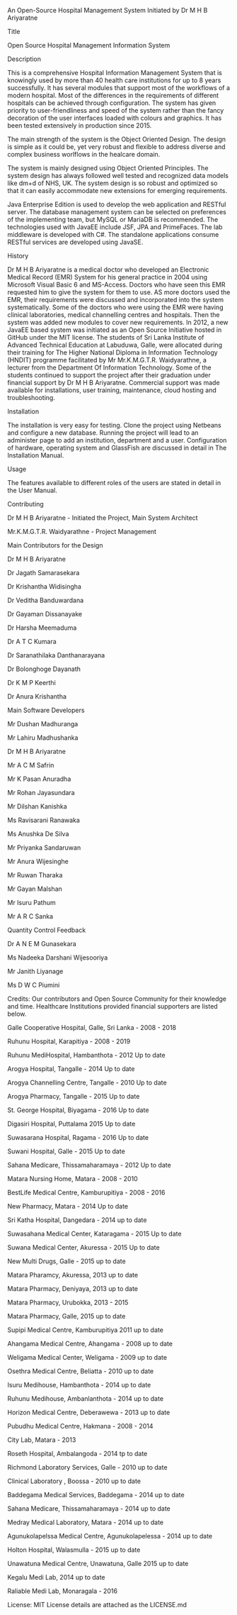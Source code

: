 An Open-Source Hospital Management System Initiated by Dr M H B Ariyaratne

Title

Open Source Hospital Management Information System

Description

This is a comprehensive Hospital Information Management System that is knowingly used by more than 40 health care institutions for up to 8 years successfully. It has several modules that support most of the workflows of a modern hospital. Most of the differences in the requirements of different hospitals can be achieved through configuration. The system has given priority to user-friendliness and speed of the system rather than the fancy decoration of the user interfaces loaded with colours and graphics. It has been tested extensively in production since 2015.

The main strength of the system is the Object Oriented Design. The design is simple as it could be, yet very robust and flexible to address diverse and complex business worlflows in the healcare domain.

The system is mainly designed using Object Oriented Principles. The system design has always followed well tested and recognized data models like dm+d of NHS, UK. The system design is so robust and optimized so that it can easily accommodate new extensions for emerging requirements.

Java Enterprise Edition is used to develop the web application and RESTful server. The database management system can be selected on preferences of the implementing team, but MySQL or MariaDB is recommended. The technologies used with JavaEE include JSF, JPA and PrimeFaces. The lab middleware is developed with C#. The standalone applications consume RESTful services are developed using JavaSE.

History

Dr M H B Ariyaratne is a medical doctor who developed an Electronic Medical Record (EMR) System for his general practice in 2004 using Microsoft Visual Basic 6 and MS-Access. Doctors who have seen this EMR requested him to give the system for them to use. AS more doctors used the EMR, their requirements were discussed and incorporated into the system systematically. Some of the doctors who were using the EMR were having clinical laboratories, medical channelling centres and hospitals. Then the system was added new modules to cover new requirements. In 2012, a new JavaEE based system was initiated as an Open Source Initiative hosted in GitHub under the MIT license. The students of Sri Lanka Institute of Advanced Technical Education at Labuduwa, Galle, were allocated during their training for The Higher National Diploma in Information Technology (HNDIT) programme facilitated by Mr Mr.K.M.G.T.R. Waidyarathne, a lecturer from the Department Of Information Technology. Some of the students continued to support the project after their graduation under financial support by Dr M H B Ariyaratne. Commercial support was made available for installations, user training, maintenance, cloud hosting and troubleshooting.  

Installation

The installation is very easy for testing. Clone the project using Netbeans and configure a new database. Running the project will lead to an administer page to add an institution, department and a user. Configuration of hardware, operating system and GlassFish are discussed in detail in The Installation Manual.

Usage

The features available to different roles of the users are stated in detail in the User Manual.

Contributing 

Dr M H B Ariyaratne - Initiated the Project, Main System Architect

Mr.K.M.G.T.R. Waidyarathne - Project Management

Main Contributors for the Design

Dr M H B Ariyaratne

Dr Jagath Samarasekara

Dr Krishantha Widisingha

Dr Veditha Banduwardana

Dr Gayaman Dissanayake

Dr Harsha Meemaduma

Dr A T C Kumara

Dr Saranathilaka Danthanarayana

Dr Bolonghoge Dayanath

Dr K M P Keerthi

Dr Anura Krishantha



Main Software Developers

Mr Dushan Madhuranga

Mr Lahiru Madhushanka

Dr M H B Ariyaratne

Mr A C M Safrin

Mr K Pasan Anuradha

Mr Rohan Jayasundara

Mr Dilshan Kanishka

Ms Ravisarani Ranawaka

Ms Anushka De Silva

Mr Priyanka Sandaruwan

Mr Anura Wijesinghe

Mr Ruwan Tharaka

Mr Gayan Malshan

Mr Isuru Pathum

Mr A R C Sanka


Quantity Control Feedback

Dr A N E M Gunasekara

Ms Nadeeka Darshani Wijesooriya

Mr Janith Liyanage

Ms D W C Piumini



Credits: 
Our contributors and Open Source Community for their knowledge and time. Healthcare Institutions provided financial supporters are listed below.

Galle Cooperative Hospital, Galle, Sri Lanka - 2008 - 2018

Ruhunu Hospital, Karapitiya - 2008 - 2019

Ruhunu MediHospital, Hambanthota  - 2012 Up to date

Arogya Hospital, Tangalle - 2014 Up to date

Arogya Channelling Centre, Tangalle -  2010 Up to date

Arogya Pharmacy, Tangalle -  2015 Up to date

St. George Hospital, Biyagama -  2016 Up to date

Digasiri Hospital, Puttalama  2015 Up to date

Suwasarana Hospital, Ragama   -  2016 Up to date

Suwani Hospital, Galle -  2015 Up to date

Sahana Medicare, Thissamaharamaya  -  2012 Up to date

Matara Nursing Home, Matara - 2008 - 2010

BestLife Medical Centre, Kamburupitiya - 2008 - 2016

New Pharmacy, Matara - 2014 Up to date

Sri Katha Hospital, Dangedara - 2014 up to date

Suwasahana Medical Center, Kataragama - 2015 Up to date

Suwana Medical Center, Akuressa - 2015 Up to date

New Multi Drugs, Galle - 2015 up to date

Matara Pharamcy, Akuressa, 2013  up to date

Matara Pharmacy, Deniyaya, 2013 up to date

Matara Pharmacy, Urubokka, 2013 - 2015

Matara Pharmacy, Galle, 2015 up to date

Supipi Medical Centre, Kamburupitiya 2011  up to date

Ahangama Medical Centre, Ahangama - 2008 up to date

Weligama Medical Center, Weligama - 2009  up to date

Osethra Medical Centre, Beliatta - 2010 up to date

Isuru Medihouse, Hambanthota - 2014  up to date

Ruhunu Medihouse, Ambanlanthota - 2014  up to date

Horizon Medical Centre, Deberawewa - 2013  up to date

Pubudhu Medical Centre, Hakmana - 2008 - 2014

City Lab, Matara - 2013

Roseth Hospital, Ambalangoda - 2014 tp to date

Richmond Laboratory Services, Galle - 2010 up to date

Clinical Laboratory , Boossa - 2010 up to date

Baddegama Medical Services, Baddegama - 2014 up to date

Sahana Medicare, Thissamaharamaya - 2014 up to date

Medray Medical Laboratory, Matara - 2014 up to date

Agunukolapelssa Medical Centre, Agunukolapelessa - 2014 up to date

Holton Hospital, Walasmulla - 2015 up to date

Unawatuna Medical Centre, Unawatuna, Galle 2015 up to date

Kegalu Medi Lab, 2014 up to date

Raliable Medi Lab, Monaragala - 2016



License: MIT License details are attached as the LICENSE.md
